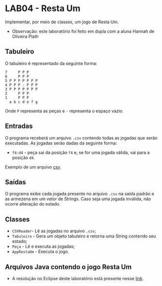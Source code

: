 # LAB04 - Resta Um
Implementar, por meio de classes, um jogo de Resta Um.

* Observação: este laboratório foi feito em dupla com a aluna Hannah de Oliveira Plath

## Tabuleiro

O tabuleiro é representado da seguinte forma:

~~~
7     P P P
6     P P P
5 P P P P P P P
4 P P P - P P P
3 P P P P P P P
2     P P P
1     P P P
  a b c d e f g
~~~

Onde `P` representa as peças e `-` representa o espaço vazio.
  
## Entradas
O programa receberá um arquivo `.csv` contendo todas as jogadas que serão executadas. As jogadas serão dadas da seguinte forma:

* `f4:d4` - peça sai da posição `f4` e, se for uma jogada válida, vai para a posição `d4`.

Exemplo de um arquivo [csv](https://github.com/gabrielmelo00/MC322/blob/main/Lab04/data/RestaUm.csv).

## Saídas
O programa exibe cada jogada presente no arquivo `.csv` na saída padrão e as armezena em um vetor de Strings. Caso seja uma jogada inválida, não ocorre alteração do estado.

## Classes

* `CSVReader`- Lê as jogadas no arquivo `.csv`;
* `Tabuleiro` - Gera um objeto tabuleiro e retorna uma String contendo seu estado;
* `Peça` - Lê e executa as jogadas;
* `AppRestaUm` - Executa o jogo.

## Arquivos Java contendo o jogo Resta Um
* A resolução no Eclipse deste laboratório está presente nesse [link](https://github.com/gabrielmelo00/MC322/tree/main/Lab04/src/mc322/lab04).
